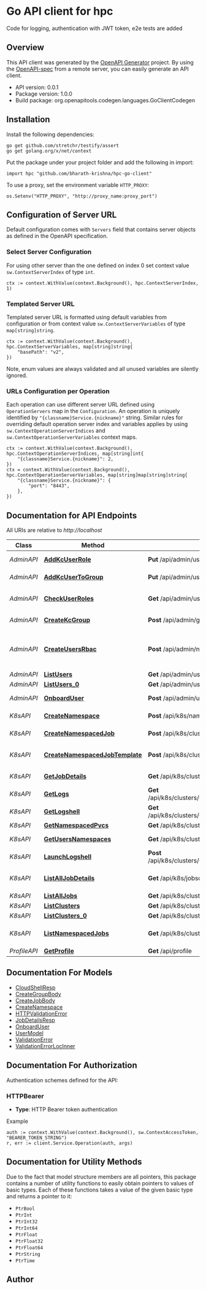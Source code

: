 # Go API client for hpc

Code for logging, authentication with JWT token, e2e tests are added

## Overview
This API client was generated by the [OpenAPI Generator](https://openapi-generator.tech) project.  By using the [OpenAPI-spec](https://www.openapis.org/) from a remote server, you can easily generate an API client.

- API version: 0.0.1
- Package version: 1.0.0
- Build package: org.openapitools.codegen.languages.GoClientCodegen

## Installation

Install the following dependencies:

```shell
go get github.com/stretchr/testify/assert
go get golang.org/x/net/context
```

Put the package under your project folder and add the following in import:

```golang
import hpc "github.com/bharath-krishna/hpc-go-client"
```

To use a proxy, set the environment variable `HTTP_PROXY`:

```golang
os.Setenv("HTTP_PROXY", "http://proxy_name:proxy_port")
```

## Configuration of Server URL

Default configuration comes with `Servers` field that contains server objects as defined in the OpenAPI specification.

### Select Server Configuration

For using other server than the one defined on index 0 set context value `sw.ContextServerIndex` of type `int`.

```golang
ctx := context.WithValue(context.Background(), hpc.ContextServerIndex, 1)
```

### Templated Server URL

Templated server URL is formatted using default variables from configuration or from context value `sw.ContextServerVariables` of type `map[string]string`.

```golang
ctx := context.WithValue(context.Background(), hpc.ContextServerVariables, map[string]string{
	"basePath": "v2",
})
```

Note, enum values are always validated and all unused variables are silently ignored.

### URLs Configuration per Operation

Each operation can use different server URL defined using `OperationServers` map in the `Configuration`.
An operation is uniquely identified by `"{classname}Service.{nickname}"` string.
Similar rules for overriding default operation server index and variables applies by using `sw.ContextOperationServerIndices` and `sw.ContextOperationServerVariables` context maps.

```golang
ctx := context.WithValue(context.Background(), hpc.ContextOperationServerIndices, map[string]int{
	"{classname}Service.{nickname}": 2,
})
ctx = context.WithValue(context.Background(), hpc.ContextOperationServerVariables, map[string]map[string]string{
	"{classname}Service.{nickname}": {
		"port": "8443",
	},
})
```

## Documentation for API Endpoints

All URIs are relative to *http://localhost*

Class | Method | HTTP request | Description
------------ | ------------- | ------------- | -------------
*AdminAPI* | [**AddKcUserRole**](docs/AdminAPI.md#addkcuserrole) | **Put** /api/admin/users/{username}/rolemaps/{role_name} | Add Kc User Role
*AdminAPI* | [**AddKcUserToGroup**](docs/AdminAPI.md#addkcusertogroup) | **Put** /api/admin/users/{username}/groups/{group_name} | Add user to group
*AdminAPI* | [**CheckUserRoles**](docs/AdminAPI.md#checkuserroles) | **Get** /api/admin/users/{username}/roles/{role_name} | Check if users role exists
*AdminAPI* | [**CreateKcGroup**](docs/AdminAPI.md#createkcgroup) | **Post** /api/admin/groups | Create Group
*AdminAPI* | [**CreateUsersRbac**](docs/AdminAPI.md#createusersrbac) | **Post** /api/admin/namespace/{namespace}/rbac | Create roles and rolebindings of namespace
*AdminAPI* | [**ListUsers**](docs/AdminAPI.md#listusers) | **Get** /api/admin/users | List Users
*AdminAPI* | [**ListUsers_0**](docs/AdminAPI.md#listusers_0) | **Get** /api/admin/users | List Users
*AdminAPI* | [**OnboardUser**](docs/AdminAPI.md#onboarduser) | **Post** /api/admin/users | Onboard user
*K8sAPI* | [**CreateNamespace**](docs/K8sAPI.md#createnamespace) | **Post** /api/k8s/namespaces | Create Namespace
*K8sAPI* | [**CreateNamespacedJob**](docs/K8sAPI.md#createnamespacedjob) | **Post** /api/k8s/clusters/{cluster}/namespaces/{namespace}/jobs | Create K8s Job
*K8sAPI* | [**CreateNamespacedJobTemplate**](docs/K8sAPI.md#createnamespacedjobtemplate) | **Post** /api/k8s/cluster/{cluster}/namespace/{namespace}/jobs/template | Create K8s Job Template
*K8sAPI* | [**GetJobDetails**](docs/K8sAPI.md#getjobdetails) | **Get** /api/k8s/clusters/{cluster}/namespaces/{namespace}/jobsdetails | Get job details
*K8sAPI* | [**GetLogs**](docs/K8sAPI.md#getlogs) | **Get** /api/k8s/clusters/{cluster}/namespaces/{namespace}/jobs/{job_name}/logs | Get static logs
*K8sAPI* | [**GetLogshell**](docs/K8sAPI.md#getlogshell) | **Get** /api/k8s/clusters/{cluster}/namespaces/{namespace}/jobs/{job_name}/logshell | Launch a Cloud shell
*K8sAPI* | [**GetNamespacedPvcs**](docs/K8sAPI.md#getnamespacedpvcs) | **Get** /api/k8s/cluster/{cluster}/namespace/{namespace}/pvcs | Get PVCs
*K8sAPI* | [**GetUsersNamespaces**](docs/K8sAPI.md#getusersnamespaces) | **Get** /api/k8s/clusters/{cluster}/users/{username}/namespaces | Get users namespaces
*K8sAPI* | [**LaunchLogshell**](docs/K8sAPI.md#launchlogshell) | **Post** /api/k8s/clusters/{cluster}/namespaces/{namespace}/jobs/{job_name}/logshell | Launch a Cloud shell
*K8sAPI* | [**ListAllJobDetails**](docs/K8sAPI.md#listalljobdetails) | **Get** /api/k8s/jobsdetails | Get all job&#39;s details in a cluster
*K8sAPI* | [**ListAllJobs**](docs/K8sAPI.md#listalljobs) | **Get** /api/k8s/cluster/{cluster}/jobs | Get K8s Job
*K8sAPI* | [**ListClusters**](docs/K8sAPI.md#listclusters) | **Get** /api/k8s/clusters | List Clusters
*K8sAPI* | [**ListClusters_0**](docs/K8sAPI.md#listclusters_0) | **Get** /api/k8s/clusters | List Clusters
*K8sAPI* | [**ListNamespacedJobs**](docs/K8sAPI.md#listnamespacedjobs) | **Get** /api/k8s/clusters/{cluster}/namespaces/{namespace}/jobs | List all jobs in a namespace
*ProfileAPI* | [**GetProfile**](docs/ProfileAPI.md#getprofile) | **Get** /api/profile | Get Profile


## Documentation For Models

 - [CloudShellResp](docs/CloudShellResp.md)
 - [CreateGroupBody](docs/CreateGroupBody.md)
 - [CreateJobBody](docs/CreateJobBody.md)
 - [CreateNamespace](docs/CreateNamespace.md)
 - [HTTPValidationError](docs/HTTPValidationError.md)
 - [JobDetailsResp](docs/JobDetailsResp.md)
 - [OnboardUser](docs/OnboardUser.md)
 - [UserModel](docs/UserModel.md)
 - [ValidationError](docs/ValidationError.md)
 - [ValidationErrorLocInner](docs/ValidationErrorLocInner.md)


## Documentation For Authorization


Authentication schemes defined for the API:
### HTTPBearer

- **Type**: HTTP Bearer token authentication

Example

```golang
auth := context.WithValue(context.Background(), sw.ContextAccessToken, "BEARER_TOKEN_STRING")
r, err := client.Service.Operation(auth, args)
```


## Documentation for Utility Methods

Due to the fact that model structure members are all pointers, this package contains
a number of utility functions to easily obtain pointers to values of basic types.
Each of these functions takes a value of the given basic type and returns a pointer to it:

* `PtrBool`
* `PtrInt`
* `PtrInt32`
* `PtrInt64`
* `PtrFloat`
* `PtrFloat32`
* `PtrFloat64`
* `PtrString`
* `PtrTime`

## Author



